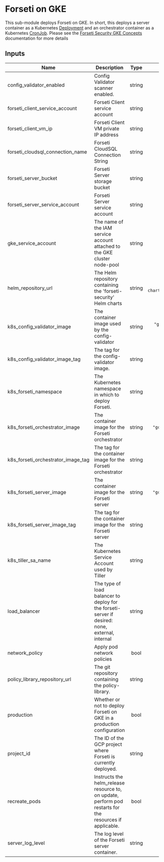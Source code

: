 # Forseti on GKE

This sub-module deploys Forseti on GKE.  In short, this deploys a server container as a Kubernetes [Deployment](https://kubernetes.io/docs/concepts/workloads/controllers/deployment/) and an orchestrator container as a Kubernetes [CronJob](https://kubernetes.io/docs/concepts/workloads/controllers/cron-jobs/).  Please see the [Forseti Security GKE Concepts](https://forsetisecurity.org/docs/latest/concepts/forseti-on-gke.html) documentation for more details
<!-- BEGINNING OF PRE-COMMIT-TERRAFORM DOCS HOOK -->
## Inputs

| Name | Description | Type | Default | Required |
|------|-------------|:----:|:-----:|:-----:|
| config\_validator\_enabled | Config Validator scanner enabled. | string | `"false"` | no |
| forseti\_client\_service\_account | Forseti Client service account | string | n/a | yes |
| forseti\_client\_vm\_ip | Forseti Client VM private IP address | string | n/a | yes |
| forseti\_cloudsql\_connection\_name | Forseti CloudSQL Connection String | string | n/a | yes |
| forseti\_server\_bucket | Forseti Server storage bucket | string | n/a | yes |
| forseti\_server\_service\_account | Forseti Server service account | string | n/a | yes |
| gke\_service\_account | The name of the IAM service account attached to the GKE cluster node-pool | string | n/a | yes |
| helm\_repository\_url | The Helm repository containing the 'forseti-security' Helm charts | string | `"https://forseti-security-charts.storage.googleapis.com/release/"` | no |
| k8s\_config\_validator\_image | The container image used by the config-validator | string | `"gcr.io/forseti-containers/config-validator"` | no |
| k8s\_config\_validator\_image\_tag | The tag for the config-validator image. | string | `"latest"` | no |
| k8s\_forseti\_namespace | The Kubernetes namespace in which to deploy Forseti. | string | `"forseti"` | no |
| k8s\_forseti\_orchestrator\_image | The container image for the Forseti orchestrator | string | `"gcr.io/forseti-containers/forseti"` | no |
| k8s\_forseti\_orchestrator\_image\_tag | The tag for the container image for the Forseti orchestrator | string | `"v2.19.1"` | no |
| k8s\_forseti\_server\_image | The container image for the Forseti server | string | `"gcr.io/forseti-containers/forseti"` | no |
| k8s\_forseti\_server\_image\_tag | The tag for the container image for the Forseti server | string | `"v2.19.1"` | no |
| k8s\_tiller\_sa\_name | The Kubernetes Service Account used by Tiller | string | `"tiller"` | no |
| load\_balancer | The type of load balancer to deploy for the forseti-server if desired: none, external, internal | string | `"none"` | no |
| network\_policy | Apply pod network policies | bool | `"false"` | no |
| policy\_library\_repository\_url | The git repository containing the policy-library. | string | n/a | yes |
| production | Whether or not to deploy Forseti on GKE in a production configuration | bool | `"true"` | no |
| project\_id | The ID of the GCP project where Forseti is currently deployed. | string | n/a | yes |
| recreate\_pods | Instructs the helm\_release resource to, on update, perform pod restarts for the resources if applicable. | bool | `"true"` | no |
| server\_log\_level | The log level of the Forseti server container. | string | `"info"` | no |

<!-- END OF PRE-COMMIT-TERRAFORM DOCS HOOK -->
